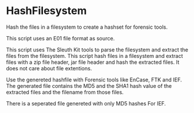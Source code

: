 # HashFilesystem
Hash the files in a filesystem to create a hashset for forensic tools.

This script uses an E01 file format as source.

This script uses The Sleuth Kit tools to parse the filesystem and extract the files from the filesystem.
This script hash files in a filesystem and extract files with a zip file header, jar file header and hash the extracted files.
It does not care about file extentions.

Use the genereted hashfile with Forensic tools like EnCase, FTK and IEF.
The generated file contains the MD5 and the SHA1 hash value of the extracted files and the filename from those files.

There is a seperated file genereted with only MD5 hashes For IEF.
